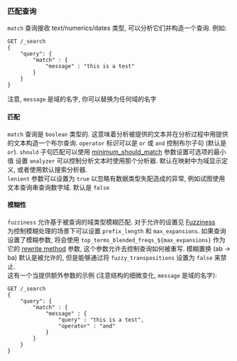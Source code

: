 ### 匹配查询
`match` 查询接收 text/numerics/dates 类型, 可以分析它们并构造一个查询. 例如:
```
GET /_search
{
    "query": {
        "match" : {
            "message" : "this is a test"
        }
    }
}
```
注意, `message` 是域的名字, 你可以替换为任何域的名字
#### 匹配
`match` 查询是 `boolean` 类型的. 这意味着分析被提供的文本并在分析过程中用提供的文本构造一个布尔查询. `operator` 标识可以是 `or` 或 `and` 控制布尔子句 (默认是 `or`). `should` 子句匹配可以使用 [minimum_should_match](https://www.elastic.co/guide/en/elasticsearch/reference/current/query-dsl-minimum-should-match.html) 参数设置可选项的最小值
设置 `analyzer` 可以控制分析文本时使用那个分析器. 默认在映射中为域显示定义, 或者使用默认搜索分析器.  
`lenient` 参数可以设置为 `true` 以忽略有数据类型失配造成的异常, 例如试图使用文本查询串查询数字域. 默认是 `false`
#### 模糊性
`fuzziness` 允许基于被查询的域类型模糊匹配. 对于允许的设置见 [Fuzziness](https://www.elastic.co/guide/en/elasticsearch/reference/current/common-options.html#fuzziness)  
为控制模糊处理的场景下可以设置 `prefix_length` 和 `max_expansions`. 如果查询设置了模糊参数, 将会使用 `top_terms_blended_freqs_${max_expansions}` 作为它的 [rewrite method](https://www.elastic.co/guide/en/elasticsearch/reference/current/query-dsl-multi-term-rewrite.html) 参数, 这个参数允许去控制查询如何被重写.
模糊置换 (ab -> ba) 默认是被允许的, 但是能够通过将 `fuzzy_transpositions` 设置为 `false` 来禁止.  
这有一个当提供额外参数的示例 (注意结构的细微变化, `message` 是域的名字):
```
GET /_search
{
    "query": {
        "match" : {
            "message" : {
                "query" : "this is a test",
                "operator" : "and"
            }
        }
    }
}
```
#### 
